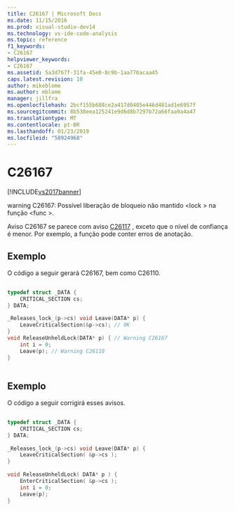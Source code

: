 ```yaml
---
title: C26167 | Microsoft Docs
ms.date: 11/15/2016
ms.prod: visual-studio-dev14
ms.technology: vs-ide-code-analysis
ms.topic: reference
f1_keywords:
- C26167
helpviewer_keywords:
- C26167
ms.assetid: 5a3d767f-31fa-45e0-8c9b-1aa776acaa45
caps.latest.revision: 10
author: mikeblome
ms.author: mblome
manager: jillfra
ms.openlocfilehash: 2bcf155b688ce2a417d0405e446d481ad1e6957f
ms.sourcegitcommit: 8b538eea125241e9d6d8b7297b72a66faa9a4a47
ms.translationtype: MT
ms.contentlocale: pt-BR
ms.lasthandoff: 01/23/2019
ms.locfileid: "58924968"
---
```

# <a name="c26167"></a>C26167
[!INCLUDE[vs2017banner](../includes/vs2017banner.md)]

warning C26167: Possível liberação de bloqueio não mantido \<lock > na função \<func >.  
  
 Aviso C26167 se parece com aviso [C26117](../code-quality/c26117.md) , exceto que o nível de confiança é menor. Por exemplo, a função pode conter erros de anotação.  
  
## <a name="example"></a>Exemplo  
 O código a seguir gerará C26167, bem como C26110.  
  
```cpp  
  
typedef struct _DATA {   
    CRITICAL_SECTION cs;   
} DATA;   
  
_Releases_lock_(p->cs) void Leave(DATA* p) {   
    LeaveCriticalSection(&p->cs); // OK   
}   
void ReleaseUnheldLock(DATA* p) { // Warning C26167  
    int i = 0;  
    Leave(p); // Warning C26110  
}  
  
```  
  
## <a name="example"></a>Exemplo  
 O código a seguir corrigirá esses avisos.  
  
```cpp  
  
typedef struct _DATA {   
    CRITICAL_SECTION cs;   
} DATA;   
  
_Releases_lock_(p->cs) void Leave(DATA* p) {   
    LeaveCriticalSection( &p->cs );  
}   
  
void ReleaseUnheldLock( DATA* p ) {  
    EnterCriticalSection( &p->cs );  
    int i = 0;  
    Leave(p);  
}  
  
```
